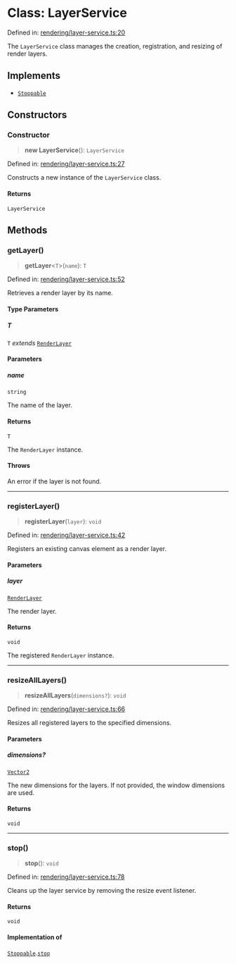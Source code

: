 # Class: LayerService

Defined in: [rendering/layer-service.ts:20](https://github.com/Forge-Game-Engine/Forge/blob/6eae4e51dbdc502818b1c2f3a3ffce9e4a1fd125/src/rendering/layer-service.ts#L20)

The `LayerService` class manages the creation, registration, and resizing of render layers.

## Implements

- [`Stoppable`](../interfaces/Stoppable.md)

## Constructors

### Constructor

> **new LayerService**(): `LayerService`

Defined in: [rendering/layer-service.ts:27](https://github.com/Forge-Game-Engine/Forge/blob/6eae4e51dbdc502818b1c2f3a3ffce9e4a1fd125/src/rendering/layer-service.ts#L27)

Constructs a new instance of the `LayerService` class.

#### Returns

`LayerService`

## Methods

### getLayer()

> **getLayer**\<`T`\>(`name`): `T`

Defined in: [rendering/layer-service.ts:52](https://github.com/Forge-Game-Engine/Forge/blob/6eae4e51dbdc502818b1c2f3a3ffce9e4a1fd125/src/rendering/layer-service.ts#L52)

Retrieves a render layer by its name.

#### Type Parameters

##### T

`T` *extends* [`RenderLayer`](RenderLayer.md)

#### Parameters

##### name

`string`

The name of the layer.

#### Returns

`T`

The `RenderLayer` instance.

#### Throws

An error if the layer is not found.

***

### registerLayer()

> **registerLayer**(`layer`): `void`

Defined in: [rendering/layer-service.ts:42](https://github.com/Forge-Game-Engine/Forge/blob/6eae4e51dbdc502818b1c2f3a3ffce9e4a1fd125/src/rendering/layer-service.ts#L42)

Registers an existing canvas element as a render layer.

#### Parameters

##### layer

[`RenderLayer`](RenderLayer.md)

The render layer.

#### Returns

`void`

The registered `RenderLayer` instance.

***

### resizeAllLayers()

> **resizeAllLayers**(`dimensions?`): `void`

Defined in: [rendering/layer-service.ts:66](https://github.com/Forge-Game-Engine/Forge/blob/6eae4e51dbdc502818b1c2f3a3ffce9e4a1fd125/src/rendering/layer-service.ts#L66)

Resizes all registered layers to the specified dimensions.

#### Parameters

##### dimensions?

[`Vector2`](Vector2.md)

The new dimensions for the layers. If not provided, the window dimensions are used.

#### Returns

`void`

***

### stop()

> **stop**(): `void`

Defined in: [rendering/layer-service.ts:78](https://github.com/Forge-Game-Engine/Forge/blob/6eae4e51dbdc502818b1c2f3a3ffce9e4a1fd125/src/rendering/layer-service.ts#L78)

Cleans up the layer service by removing the resize event listener.

#### Returns

`void`

#### Implementation of

[`Stoppable`](../interfaces/Stoppable.md).[`stop`](../interfaces/Stoppable.md#stop)
